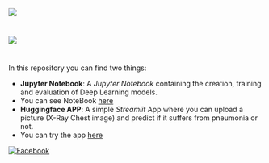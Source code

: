 ![](https://github.com/thisishusseinali/pneumonia-test/blob/main/header.png)
#
![](https://github.com/thisishusseinali/pneumonia-test/blob/main/LifeCycleofData%20ScienceProject.jpg)
#
In this repository you can find two things:
- **Jupyter Notebook**: A *Jupyter Notebook* containing the creation, training and evaluation of Deep Learning models.
- You can see NoteBook [here](https://www.kaggle.com/code/thisishusseinali/pneumonia-detection/notebook)
- **Huggingface APP**: A simple *Streamlit* App where you can upload a picture (X-Ray Chest image) and predict if it suffers from pneumonia or not. 
- You can try the app [here](https://huggingface.co/spaces/thisishusseinali/pneumonia-test)


[![Facebook](https://img.shields.io/badge/Facebook-%231877F2.svg?logo=Facebook&logoColor=white)](https://facebook.com/thisishusseinali)&nbsp;
